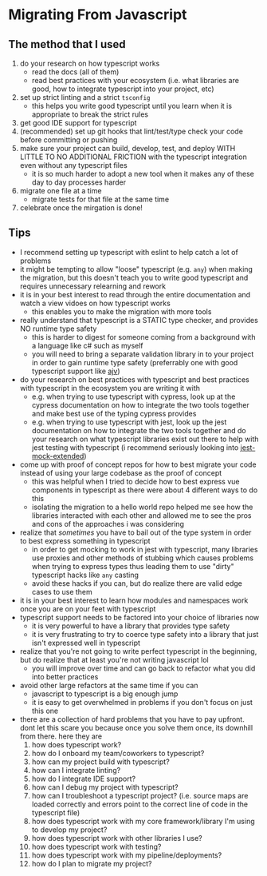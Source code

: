 # Migrating From Javascript

## The method that I used
1. do your research on how typescript works
    - read the docs (all of them)
    - read best practices with your ecosystem (i.e. what libraries are good, how to integrate typescript into your project, etc)
2. set up strict linting and a strict `tsconfig`
    - this helps you write good typescript until you learn when it is appropriate to break the strict rules
3. get good IDE support for typescript
4. (recommended) set up git hooks that lint/test/type check your code before committing or pushing
5. make sure your project can build, develop, test, and deploy WITH LITTLE TO NO ADDITIONAL FRICTION with the typescript integration even without any typescript files
    - it is so much harder to adopt a new tool when it makes any of these day to day processes harder
6. migrate one file at a time
    - migrate tests for that file at the same time
7. celebrate once the mirgation is done!

## Tips
- I recommend setting up typescript with eslint to help catch a lot of problems
- it might be tempting to allow "loose" typescript (e.g. `any`) when making the migration, but this doesn't teach you to write good typescript and requires unnecessary relearning and rework
- it is in your best interest to read through the entire documentation and watch a view vidoes on how typescript works
  - this enables you to make the migration with more tools
- really understand that typescript is a STATIC type checker, and provides NO runtime type safety
  - this is harder to digest for someone coming from a background with a language like c# such as myself
  - you will need to bring a separate validation library in to your project in order to gain runtime type safety (preferrably one with good typescript support like [ajv](https://www.npmjs.com/package/ajv))
- do your research on best practices with typescript and best practices with typescript in the ecosystem you are writing it with
  - e.g. when trying to use typescript with cypress, look up at the cypress documentation on how to integrate the two tools together and make best use of the typing cypress provides
  - e.g. when trying to use typescript with jest, look up the jest documentation on how to integrate the two tools together and do your research on what typescript libraries exist out there to help with jest testing with typescript (i recommend seriously looking into [jest-mock-extended](https://www.npmjs.com/package/jest-mock-extended))
- come up with proof of concept repos for how to best migrate your code instead of using your large codebase as the proof of concept
  - this was helpful when I tried to decide how to best express vue components in typescript as there were about 4 different ways to do this
  - isolating the migration to a hello world repo helped me see how the libraries interacted with each other and allowed me to see the pros and cons of the approaches i was considering
- realize that *sometimes* you have to bail out of the type system in order to best express something in typescript
  - in order to get mocking to work in jest with typescript, many libraries use proxies and other methods of stubbing which causes problems when trying to express types thus leading them to use "dirty" typescript hacks like `any` casting
  - avoid these hacks if you can, but do realize there are valid edge cases to use them
- it is in your best interest to learn how modules and namespaces work once you are on your feet with typescript
- typescript support needs to be factored into your choice of libraries now
  - it is very powerful to have a library that provides type safety
  - it is very frustrating to try to coerce type safety into a library that just isn't expressed well in typescript
- realize that you're not going to write perfect typescript in the beginning, but do realize that at least you're not writing javascript lol
  - you will improve over time and can go back to refactor what you did into better practices
- avoid other large refactors at the same time if you can
  - javascript to typescript is a big enough jump
  - it is easy to get overwhelmed in problems if you don't focus on just this one
- there are a collection of hard problems that you have to pay upfront. dont let this scare you because once you solve them once, its downhill from there. here they are
    1. how does typescript work?
    2. how do I onboard my team/coworkers to typescript?
    3. how can my project build with typescript?
    4. how can I integrate linting?
    5. how do I integrate IDE support?
    6. how can I debug my project with typescript?
    7. how can I troubleshoot a typescript project? (i.e. source maps are loaded correctly and errors point to the correct line of code in the typescript file)
    8. how does typescript work with my core framework/library I'm using to develop my project?
    9. how does typescript work with other libraries I use?
    10. how does typescript work with testing?
    11. how does typescript work with my pipeline/deployments?
    12. how do I plan to migrate my project?